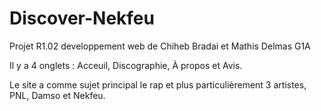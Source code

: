 # Discover-Nekfeu
Projet R1.02 developpement web de Chiheb Bradai et Mathis Delmas G1A

Il y a 4 onglets : Acceuil, Discographie, À propos et Avis.

Le site a comme sujet principal le rap et plus particulièrement 3 artistes, PNL, Damso et Nekfeu.
